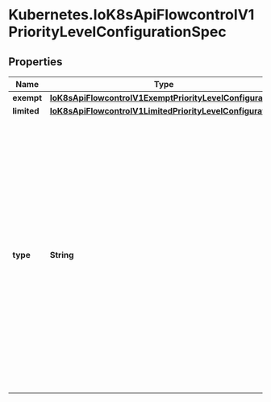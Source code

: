 # Kubernetes.IoK8sApiFlowcontrolV1PriorityLevelConfigurationSpec

## Properties

Name | Type | Description | Notes
------------ | ------------- | ------------- | -------------
**exempt** | [**IoK8sApiFlowcontrolV1ExemptPriorityLevelConfiguration**](IoK8sApiFlowcontrolV1ExemptPriorityLevelConfiguration.md) |  | [optional] 
**limited** | [**IoK8sApiFlowcontrolV1LimitedPriorityLevelConfiguration**](IoK8sApiFlowcontrolV1LimitedPriorityLevelConfiguration.md) |  | [optional] 
**type** | **String** | &#x60;type&#x60; indicates whether this priority level is subject to limitation on request execution.  A value of &#x60;\&quot;Exempt\&quot;&#x60; means that requests of this priority level are not subject to a limit (and thus are never queued) and do not detract from the capacity made available to other priority levels.  A value of &#x60;\&quot;Limited\&quot;&#x60; means that (a) requests of this priority level _are_ subject to limits and (b) some of the server&#39;s limited capacity is made available exclusively to this priority level. Required. | 



